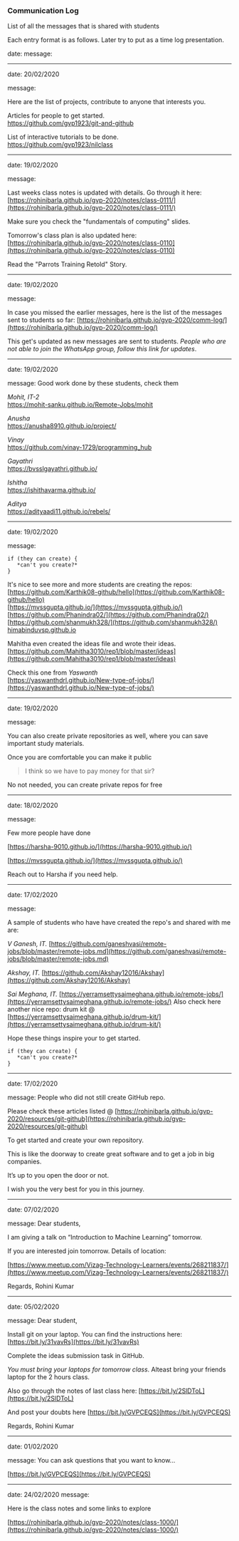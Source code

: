 ### Communication Log

List of all the messages that is shared with students

Each entry format is as follows.
Later try to put as a time log presentation.

date:
message:

---

date:
20/02/2020

message:

Here are the list of projects, contribute to anyone that interests you.

Articles for people to get started.  
https://github.com/gvp1923/git-and-github

List of interactive tutorials to be done.  
https://github.com/gvp1923/nilclass
 
---

date:
19/02/2020

message:

Last weeks class notes is updated with details. Go through it here: [https://rohinibarla.github.io/gvp-2020/notes/class-0111/](https://rohinibarla.github.io/gvp-2020/notes/class-0111/)

Make sure you check the "fundamentals of computing" slides.

Tomorrow's class plan is also updated here: [https://rohinibarla.github.io/gvp-2020/notes/class-0110](https://rohinibarla.github.io/gvp-2020/notes/class-0110)  

Read the "Parrots Training Retold" Story.

---

date:
19/02/2020

message:

In case you missed the earlier messages, here is the list of the messages sent to students so far:
[https://rohinibarla.github.io/gvp-2020/comm-log/](https://rohinibarla.github.io/gvp-2020/comm-log/)

This get's updated as new messages are sent to students. *People who are not able to join the WhatsApp group, follow this link for updates*.

---
date:
19/02/2020

message:
Good work done by these students, check them  

*Mohit, IT-2*  
https://mohit-sanku.github.io/Remote-Jobs/mohit  
  
*Anusha*  
https://anusha8910.github.io/project/  
  
*Vinay*  
https://github.com/vinay-1729/programming_hub  

*Gayathri*  
https://bvsslgayathri.github.io/  

*Ishitha*  
https://ishithavarma.github.io/  

*Aditya*  
https://adityaadi11.github.io/rebels/  


---

date:
19/02/2020

message:

```
if (they can create) {
   *can't you create?*
}
```

It's nice to see more and more students are creating the repos:  
[https://github.com/Karthik08-github/hello](https://github.com/Karthik08-github/hello)  
[https://mvssgupta.github.io/](https://mvssgupta.github.io/)  
[https://github.com/Phanindra02/](https://github.com/Phanindra02/)  
[https://github.com/shanmukh328/](https://github.com/shanmukh328/)  
[himabinduvsp.github.io](https://himabinduvsp.github.io/)  
  
Mahitha even created the ideas file and wrote their ideas.  
[https://github.com/Mahitha3010/rep1/blob/master/ideas](https://github.com/Mahitha3010/rep1/blob/master/ideas)   

Check this one from *Yaswanth*   
[https://yaswanthdrl.github.io/New-type-of-jobs/](https://yaswanthdrl.github.io/New-type-of-jobs/)  

---

date:
19/02/2020

message:

You can also create private repositories as well, where you can save important study materials.

Once you are comfortable you can make it public

> I think so we have to pay money for that sir?

No not needed, you can create private repos for free

---

date:
18/02/2020

message:

Few more people have done

[https://harsha-9010.github.io/](https://harsha-9010.github.io/)

[https://mvssgupta.github.io/](https://mvssgupta.github.io/)

Reach out to Harsha if you need help.


---

date:
17/02/2020

message:

A sample of students who have have created the repo's and shared with me are:

*V Ganesh, IT.*
[https://github.com/ganeshvasi/remote-jobs/blob/master/remote-jobs.md](https://github.com/ganeshvasi/remote-jobs/blob/master/remote-jobs.md)

*Akshay, IT.*
[https://github.com/Akshay12016/Akshay](https://github.com/Akshay12016/Akshay)

*Sai Meghana, IT.*
[https://yerramsettysaimeghana.github.io/remote-jobs/](https://yerramsettysaimeghana.github.io/remote-jobs/)
Also check here another nice repo: drum kit @ [https://yerramsettysaimeghana.github.io/drum-kit/](https://yerramsettysaimeghana.github.io/drum-kit/)

Hope these things inspire your to get started. 

```
if (they can create) {  
   *can't you create?*  
}  
```

---

date:
17/02/2020

message:
People who did not still create GitHub repo. 

Please check these articles listed @ [https://rohinibarla.github.io/gvp-2020/resources/git-github](https://rohinibarla.github.io/gvp-2020/resources/git-github)

To get started and create your own repository.

This is like the doorway to create great software and to get a job in big companies. 

It’s up to you open the door or not. 

I wish you the very best for you in this journey.

---

date:
07/02/2020

message:
Dear students,

I am giving a talk on “Introduction to Machine Learning” tomorrow. 

If you are interested join tomorrow. Details of location: 

[https://www.meetup.com/Vizag-Technology-Learners/events/268211837/](https://www.meetup.com/Vizag-Technology-Learners/events/268211837/)

Regards,
Rohini Kumar


---

date:
05/02/2020

message:
Dear student,

Install git on your laptop. You can find the instructions here: [https://bit.ly/31vavRs](https://bit.ly/31vavRs)

Complete the ideas submission task in GitHub.

*You must bring your laptops for tomorrow class*. Alteast bring your friends laptop for the 2 hours class.

Also go through the notes of last class here: [https://bit.ly/2SlDToL](https://bit.ly/2SlDToL)

And post your doubts here [https://bit.ly/GVPCEQS](https://bit.ly/GVPCEQS)

Regards,
Rohini Kumar

---

date:
01/02/2020

message:
You can ask questions that you want to know...

[https://bit.ly/GVPCEQS](https://bit.ly/GVPCEQS)

---

date: 
24/02/2020
message:

Here is the class notes and some links to explore

[https://rohinibarla.github.io/gvp-2020/notes/class-1000/](https://rohinibarla.github.io/gvp-2020/notes/class-1000/)


